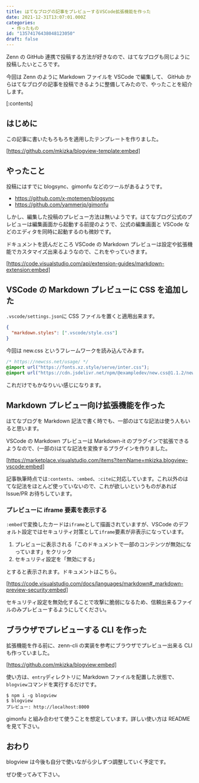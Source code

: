 ```yaml
---
title: はてなブログの記事をプレビューするVSCode拡張機能を作った
date: 2021-12-31T13:07:01.000Z
categories:
  - 作ったもの
id: "13574176438048123050"
draft: false
---
```


Zenn の GitHub 連携で投稿する方法が好きなので、はてなブログも同じように投稿したいところです。

今回は Zenn のように Markdown ファイルを VSCode で編集して、 GitHub からはてなブログの記事を投稿できるように整備してみたので、やったことを紹介します。

<!-- more -->

[:contents]

## はじめに

この記事に書いたもろもろを適用したテンプレートを作りました。

[https://github.com/mkizka/blogview-template:embed]

## やったこと

投稿にはすでに blogsync、gimonfu などのツールがあるようです。

- https://github.com/x-motemen/blogsync
- https://github.com/yammerjp/gimonfu

しかし、編集した投稿のプレビュー方法は無いようです。はてなブログ公式のプレビューは編集画面から起動する前提のようで、公式の編集画面と VSCode などのエディタを同時に起動するのも微妙です。

ドキュメントを読んだところ VSCode の Markdown プレビューは設定や拡張機能でカスタマイズ出来るようなので、これをやっていきます。

[https://code.visualstudio.com/api/extension-guides/markdown-extension:embed]

## VSCode の Markdown プレビューに CSS を追加した

`.vscode/settings.json`に CSS ファイルを置くと適用出来ます。

```json
{
  "markdown.styles": [".vscode/style.css"]
}
```

今回は new.css というフレームワークを読み込んでみます。

```css
/* https://newcss.net/usage/ */
@import url("https://fonts.xz.style/serve/inter.css");
@import url("https://cdn.jsdelivr.net/npm/@exampledev/new.css@1.1.2/new.min.css");
```

これだけでもかなりいい感じになります。

## Markdown プレビュー向け拡張機能を作った

はてなブログを Markdown 記法で書く時でも、一部のはてな記法は使う人もいると思います。

VSCode の Markdown プレビューは Markdown-it のプラグインで拡張できるようなので、(一部の)はてな記法を変換するプラグインを作りました。

[https://marketplace.visualstudio.com/items?itemName=mkizka.blogview-vscode:embed]

記事執筆時点では`:contents`、`:embed`、`:cite`に対応しています。これ以外のはてな記法をほとんど使っていないので、これが欲しいというものがあれば Issue/PR お待ちしています。

### プレビューに iframe 要素を表示する

`:embed`で変換したカードは`iframe`として描画されていますが、VSCode のデフォルト設定ではセキュリティ対策として`iframe`要素が非表示になっています。

1. プレビューに表示される「このドキュメントで一部のコンテンツが無効になっています」をクリック
2. セキュリティ設定を「無効にする」

とすると表示されます。ドキュメントはこちら。

[https://code.visualstudio.com/docs/languages/markdown#_markdown-preview-security:embed]

セキュリティ設定を無効化することで攻撃に脆弱になるため、信頼出来るファイルのみプレビューするようにしてください。

## ブラウザでプレビューする CLI を作った

拡張機能を作る前に、zenn-cli の実装を参考にブラウザでプレビュー出来る CLI も作っていました。

[https://github.com/mkizka/blogview:embed]

使い方は、`entry`ディレクトリに Markdown ファイルを配置した状態で、`blogview`コマンドを実行するだけです。

```shell
$ npm i -g blogview
$ blogview
プレビュー: http://localhost:8000
```

gimonfu と組み合わせて使うことを想定しています。詳しい使い方は README を見て下さい。

## おわり

blogview は今後も自分で使いながら少しずつ調整していく予定です。

ぜひ使ってみて下さい。
